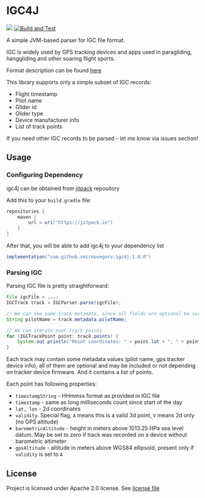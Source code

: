 # IGC4J

[![](https://jitpack.io/v/smirnovegorv/igc4j.svg)](https://jitpack.io/#smirnovegorv/igc4j)
[![Build and Test](https://github.com/smirnovegorv/igc4j/actions/workflows/gradle.yml/badge.svg)](https://github.com/smirnovegorv/igc4j/actions/workflows/gradle.yml)

A simple JVM-based parser for IGC file format.

IGC is widely used by GPS tracking devices and apps used in paragliding, hanggliding and other soaring flight sports.

Format description can be found [here](https://xp-soaring.github.io/igc_file_format/igc_format_2008.html)

This library supports only a simple subset of IGC records:
* Flight timestamp
* Pilot name
* Glider id
* Glider type
* Device manufacturer info
* List of track points

If you need other IGC records to be parsed - let me know via issues section!

## Usage

### Configuring Dependency

igc4j can be obtained from [jitpack](https://jitpack.io) repository

Add this to your `build.gradle` file:

```groovy
repositories {
    maven {
        url = uri("https://jitpack.io")
    }
}
```

After that, you will be able to add igc4j to your dependency list

```groovy
implementation("com.github.smirnovegorv:igc4j:1.0.0")
```

### Parsing IGC

Parsing IGC file is pretty straightforward:

```java
File igcFile = ...;
IGCTrack track = IGCParser.parse(igcFile);

// We can see some track metadata, since all fields are optional be sure to check for NULLs
String pilotName = track.metadata.pilotName;

// We can iterate over track points
for (IGCTrackPoint point: track.points) {
    System.out.println("Point coordinates: " + point.lat + ", " + point.lon + ", " + point.gpsAltitude);    
}
```

Each track may contain some metadata values (pilot name, gps tracker device info), all of them are optional
and may be included or not depending on tracker device firmware. And it contains a list of points.

Each point has following properties:

* `timestampString` - HHmmss format as provided in IGC file
* `timestamp` - same as long milliseconds count since start of the day
* `lat, lon` - 2d coordinates
* `validity`. Special flag, `A` means this is a valid 3d point, `V` means 2d only (no GPS altitude)
* `barometricAltitude` - height in meters above 1013.25 HPa sea level datum. May be set to zero if track was recorded on a device without barometric altimeter
* `gpsAltitude` - altitude in meters above WGS84 ellipsoid, present only if `validity` is set to `A` 

## License

Project is licensed under Apache 2.0 license. See [license file](/LICENSE)
